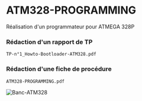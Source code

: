 # ATM328-PROGRAMMING
Réalisation d'un programmateur pour ATMEGA 328P

### Rédaction d'un rapport de TP
``TP-n°1_Howto-Bootloader-ATM328.pdf
``
### Rédaction d'une fiche de procédure
``ATM328-PROGRAMMING.pdf
``

![Banc-ATM328](https://github.com/alaingerardduperche/ATM328-PROGRAMMING/assets/143628430/a3517737-c990-4fa5-8a90-53ffb9dbe516)

